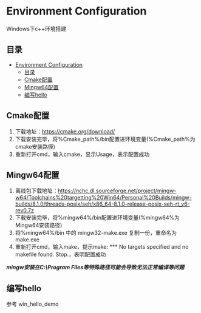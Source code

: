 # Environment Configuration

Windows下c++环境搭建

## 目录
- [Environment Configuration](#environment-configuration)
  - [目录](#目录)
  - [Cmake配置](#cmake配置)
  - [Mingw64配置](#mingw64配置)
  - [编写hello](#编写hello)


##  Cmake配置
1. 下载地址：https://cmake.org/download/
2. 下载安装完毕，将%Cmake_path%/bin配置进环境变量(%Cmake_path%为cmake安装路径)
3. 重新打开cmd，输入cmake，显示Usage，表示配置成功

## Mingw64配置
1. 离线包下载地址：https://nchc.dl.sourceforge.net/project/mingw-w64/Toolchains%20targetting%20Win64/Personal%20Builds/mingw-builds/8.1.0/threads-posix/seh/x86_64-8.1.0-release-posix-seh-rt_v6-rev0.7z
2. 下载安装完毕，将%mingw64%/bin配置进环境变量(%mingw64%为Mingw64安装路径)
3. 将%mingw64%/bin 中的 mingw32-make.exe 复制一份，重命名为 make.exe
4. 重新打开cmd，输入make，提示make: *** No targets specified and no makefile found.  Stop.，表明配置成功

***mingw安装在C:\Program Files等特殊路径可能会导致无法正常编译等问题***

## 编写hello
参考 win_hello_demo
